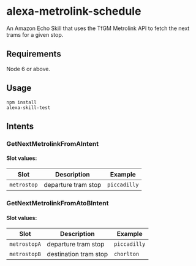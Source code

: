 # alexa-metrolink-schedule
An Amazon Echo Skill that uses the TfGM Metrolink API to fetch the next trams for a given stop.

## Requirements
Node 6 or above.

## Usage
`npm install`  
`alexa-skill-test`

## Intents

### GetNextMetrolinkFromAIntent

#### Slot values:
| Slot | Description | Example |
| -- | -- | -- |
| `metrostop` | departure tram stop | `piccadilly` |

### GetNextMetrolinkFromAtoBIntent

#### Slot values:
| Slot | Description | Example |
| -- | -- | -- |
| `metrostopA` | departure tram stop | `piccadilly` |
| `metrostopB` | destination tram stop | `chorlton` |
